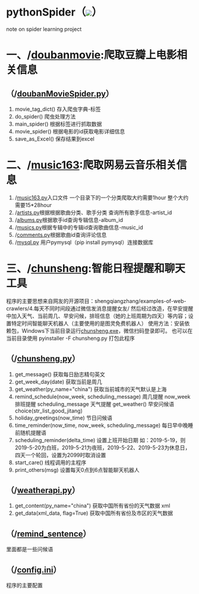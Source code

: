 # pythonSpider（![](https://img.shields.io/badge/Python-3.6.7-blue.svg)）
note on spider learning project

# 一、/[doubanmovie](doubanmovie):爬取豆瓣上电影相关信息
## （/[doubanMovieSpider.py](doubanmovie/doubanMovieSpider.py)）
1. movie_tag_dict() 存入爬虫字典-标签
2. do_spider() 爬虫处理方法
3. main_spider() 根据标签进行抓取数据
4. movie_spider() 根据电影的id获取电影详细信息
5. save_as_Excel() 保存结果到excel

# 二、/[music163](music163):爬取网易云音乐相关信息
1. /[music163.py](music163/music163.py)入口文件 一个目录下的一个分类爬取大约需要1hour 整个大约需要15*28hour
2. /[artists.py](music163/artists.py)根据根据歌曲分类、歌手分类 查询所有歌手信息-artist_id
3. /[albums.py](music163/albums.py)根据歌手id查询专辑信息-album_id
4. /[musics.py](music163/musics.py)根据专辑中的专辑id查询歌曲信息-music_id
5. /[comments.py](music163/comments.py)根据歌曲id查询评论信息
6. /[mysql.py](music163/mysql.py) 用户pymysql（pip install pymysql）连接数据库

# 三、/[chunsheng](chunsheng):智能日程提醒和聊天工具
程序的主要思想来自网友的开源项目：shengqiangzhang/examples-of-web-crawlers/4.每天不同时间段通过微信发消息提醒女友/
然后经过改造，在早安提醒中加入天气、当前周几、早安问候，排班信息（她的上班周期为四天）等内容；设置特定时间智能聊天机器人（主要使用的是图灵免费机器人）
使用方法：安装依赖包，Windows下当前目录运行[chunsheng.exe](chunsheng/chunsheng.exe)，微信扫码登录即可。
也可以在当前目录使用 pyinstaller -F chunsheng.py 打包此程序

## （/[chunsheng.py](chunsheng/chunsheng.py)）
1. get_message() 获取每日励志精句英文
2. get_week_day(date) 获取当前是周几
3. get_weather(py_name="china") 获取当前城市的天气默认是上海
4. remind_schedule(now_week, scheduling_message) 周几提醒 now_week 排班提醒 scheduling_message 天气提醒 get_weather() 早安问候语 choice(str_list_good_jitang)
5. holiday_greetings(now_time) 节日问候语
6. time_reminder(now_time, now_week, scheduling_message) 每日早中晚睡前随机提醒语
7. scheduling_reminder(delta_time) 设置上班开始日期 如：2019-5-19，则2019-5-20为白班，2019-5-21为夜班，2019-5-22、2019-5-23为休息日，四天一个轮回，设置为2099时取消设置
8. start_care() 线程调用的主程序
9. print_others(msg) 设置每天0点到6点智能聊天机器人

## （/[weatherapi.py](chunsheng/weatherapi.py)）
1. get_content(py_name="china") 获取中国所有省份的天气数据 xml
2. get_data(xml_data, flag=True) 获取中国所有省份及市区的天气数据

## （/[remind_sentence](chunsheng/remind_sentence)）
里面都是一些问候语

## （/[config.ini](chunsheng/config.ini)）
程序的主要配置
